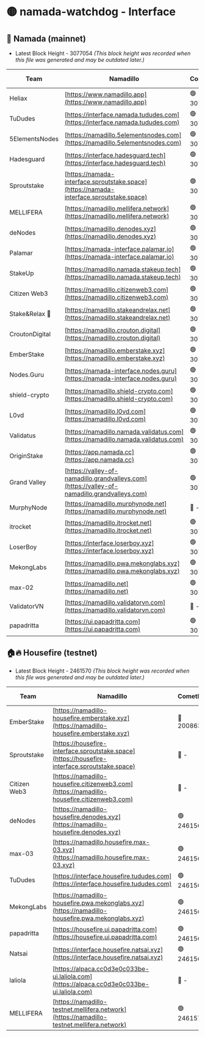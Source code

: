 # 🟡 namada-watchdog - Interface

## 🚀 Namada (mainnet)
- Latest Block Height - 3077054 *(This block height was recorded when this file was generated and may be outdated later.)*

| Team | Namadillo | CometBFT | Indexer | MASP Indexer |
|-|-|-|-|-|
| Heliax | [https://www.namadillo.app](https://www.namadillo.app) | 🟢 3077038 | 🟢 3077038 | 🟢 3077038 |
| TuDudes | [https://interface.namada.tududes.com](https://interface.namada.tududes.com) | 🟢 3077038 | 🟢 3077038 | 🟢 3077038 |
| 5ElementsNodes | [https://namadillo.5elementsnodes.com](https://namadillo.5elementsnodes.com) | 🟢 3077038 | 🟢 3077038 | 🟢 3077038 |
| Hadesguard | [https://interface.hadesguard.tech](https://interface.hadesguard.tech) | 🟢 3077039 | 🟢 3077038 | 🟢 3077038 |
| Sproutstake | [https://namada-interface.sproutstake.space](https://namada-interface.sproutstake.space) | 🟢 3077039 | 🟢 3077039 | 🔴 1530420 |
| MELLIFERA | [https://namadillo.mellifera.network](https://namadillo.mellifera.network) | 🟢 3077041 | 🟢 3077041 | 🟢 3077041 |
| deNodes | [https://namadillo.denodes.xyz](https://namadillo.denodes.xyz) | 🟢 3077041 | 🟢 3077041 | 🟢 3077041 |
| Palamar | [https://namada-interface.palamar.io](https://namada-interface.palamar.io) | 🟢 3077042 | 🟢 3077042 | 🟢 3077042 |
| StakeUp | [https://namadillo.namada.stakeup.tech](https://namadillo.namada.stakeup.tech) | 🟢 3077042 | 🟢 3077042 | 🟢 3077042 |
| Citizen Web3 | [https://namadillo.citizenweb3.com](https://namadillo.citizenweb3.com) | 🟢 3077043 | 🟢 3077043 | 🟢 3077043 |
| Stake&Relax 🦥 | [https://namadillo.stakeandrelax.net](https://namadillo.stakeandrelax.net) | 🟢 3077043 | 🟢 3077043 | 🟢 3077043 |
| CroutonDigital | [https://namadillo.crouton.digital](https://namadillo.crouton.digital) | 🟢 3077044 | 🟢 3077044 | 🟢 3077044 |
| EmberStake | [https://namadillo.emberstake.xyz](https://namadillo.emberstake.xyz) | 🟢 3077044 | 🟢 3077044 | 🟢 3077044 |
| Nodes.Guru | [https://namada-interface.nodes.guru](https://namada-interface.nodes.guru) | 🟢 3077045 | 🟢 3077045 | 🟢 3077045 |
| shield-crypto | [https://namadillo.shield-crypto.com](https://namadillo.shield-crypto.com) | 🟢 3077045 | 🟢 3077045 | 🟢 3077045 |
| L0vd | [https://namadillo.l0vd.com](https://namadillo.l0vd.com) | 🟢 3077046 | 🟢 3077046 | 🟢 3077046 |
| Validatus | [https://namadillo.namada.validatus.com](https://namadillo.namada.validatus.com) | 🟢 3077047 | 🟢 3077047 | 🟢 3077046 |
| OriginStake | [https://app.namada.cc](https://app.namada.cc) | 🟢 3077047 | 🟢 3077047 | 🟢 3077047 |
| Grand Valley | [https://valley-of-namadillo.grandvalleys.com](https://valley-of-namadillo.grandvalleys.com) | 🟢 3077048 | 🟢 3077048 | 🟢 3077048 |
| MurphyNode | [https://namadillo.murphynode.net](https://namadillo.murphynode.net) | 🔴 - | 🔴 - | 🔴 - |
| itrocket | [https://namadillo.itrocket.net](https://namadillo.itrocket.net) | 🟢 3077051 | 🟢 3077050 | 🟢 3077051 |
| LoserBoy | [https://interface.loserboy.xyz](https://interface.loserboy.xyz) | 🟢 3077051 | 🟢 3077051 | 🟢 3077051 |
| MekongLabs | [https://namadillo.pwa.mekonglabs.xyz](https://namadillo.pwa.mekonglabs.xyz) | 🟢 3077052 | 🟢 3077051 | 🟢 3077051 |
| max-02 | [https://namadillo.net](https://namadillo.net) | 🟢 3077052 | 🟢 3077052 | 🟢 3077052 |
| ValidatorVN | [https://namadillo.validatorvn.com](https://namadillo.validatorvn.com) | 🔴 - | 🔴 - | 🔴 - |
| papadritta | [https://ui.papadritta.com](https://ui.papadritta.com) | 🟢 3077054 | 🟢 3077054 | 🟢 3077055 |

## 🏠🔥 Housefire (testnet)
- Latest Block Height - 2461570 *(This block height was recorded when this file was generated and may be outdated later.)*

| Team | Namadillo | CometBFT | Indexer | MASP Indexer |
|-|-|-|-|-|
| EmberStake | [https://namadillo-housefire.emberstake.xyz](https://namadillo-housefire.emberstake.xyz) | 🔴 2008636 | 🔴 - | 🔴 - |
| Sproutstake | [https://housefire-interface.sproutstake.space](https://housefire-interface.sproutstake.space) | 🔴 - | 🔴 - | 🔴 - |
| Citizen Web3 | [https://namadillo-housefire.citizenweb3.com](https://namadillo-housefire.citizenweb3.com) | 🔴 - | 🔴 - | 🔴 - |
| deNodes | [https://namadillo-housefire.denodes.xyz](https://namadillo-housefire.denodes.xyz) | 🟢 2461567 | 🟢 2461567 | 🟢 2461567 |
| max-03 | [https://namadillo.housefire.max-03.xyz](https://namadillo.housefire.max-03.xyz) | 🟢 2461567 | 🔴 2167206 | 🟢 2461567 |
| TuDudes | [https://interface.housefire.tududes.com](https://interface.housefire.tududes.com) | 🟢 2461568 | 🟢 2461568 | 🟢 2461568 |
| MekongLabs | [https://namadillo-housefire.pwa.mekonglabs.xyz](https://namadillo-housefire.pwa.mekonglabs.xyz) | 🟢 2461568 | 🟢 2461568 | 🟢 2461568 |
| papadritta | [https://housefire.ui.papadritta.com](https://housefire.ui.papadritta.com) | 🟢 2461568 | 🟢 2461568 | 🟢 2461568 |
| Natsai | [https://interface.housefire.natsai.xyz](https://interface.housefire.natsai.xyz) | 🟢 2461569 | 🟢 2461569 | 🟢 2461569 |
| laliola | [https://alpaca.cc0d3e0c033be-ui.laliola.com](https://alpaca.cc0d3e0c033be-ui.laliola.com) | 🔴 - | 🔴 - | 🔴 - |
| MELLIFERA | [https://namadillo-testnet.mellifera.network](https://namadillo-testnet.mellifera.network) | 🟢 2461570 | 🟢 2461570 | 🟢 2461570 |

